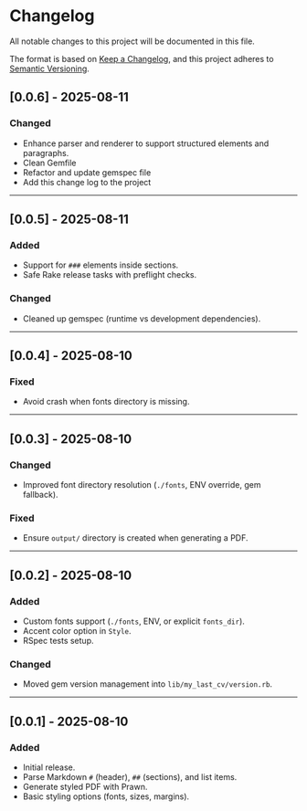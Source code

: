 # Changelog
All notable changes to this project will be documented in this file.

The format is based on [Keep a Changelog](https://keepachangelog.com/en/1.0.0/),
and this project adheres to [Semantic Versioning](https://semver.org/spec/v2.0.0.html).

## [0.0.6] - 2025-08-11
### Changed
- Enhance parser and renderer to support structured elements and paragraphs.
- Clean Gemfile
- Refactor and update gemspec file
- Add this change log to the project

---

## [0.0.5] - 2025-08-11
### Added
- Support for `###` elements inside sections.
- Safe Rake release tasks with preflight checks.

### Changed
- Cleaned up gemspec (runtime vs development dependencies).

---

## [0.0.4] - 2025-08-10
### Fixed
- Avoid crash when fonts directory is missing.

---

## [0.0.3] - 2025-08-10
### Changed
- Improved font directory resolution (`./fonts`, ENV override, gem fallback).

### Fixed
- Ensure `output/` directory is created when generating a PDF.

---

## [0.0.2] - 2025-08-10
### Added
- Custom fonts support (`./fonts`, ENV, or explicit `fonts_dir`).
- Accent color option in `Style`.
- RSpec tests setup.

### Changed
- Moved gem version management into `lib/my_last_cv/version.rb`.

---

## [0.0.1] - 2025-08-10
### Added
- Initial release.
- Parse Markdown `#` (header), `##` (sections), and list items.
- Generate styled PDF with Prawn.
- Basic styling options (fonts, sizes, margins).
